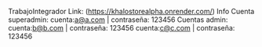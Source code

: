 TrabajoIntegrador
Link: (https://khalostorealpha.onrender.com/) Info Cuenta superadmin: cuenta:a@a.com | contraseña: 123456 Cuentas admin: cuenta:b@b.com | contraseña: 123456 cuenta:c@c.com | contraseña: 123456

